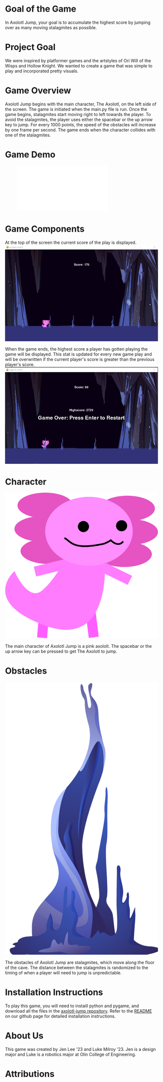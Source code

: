 # Goal of the Game

In Axolotl Jump, your goal is to accumulate the highest score by jumping over as many moving stalagmites as possible. 

# Project Goal

We were inspired by platformer games and the artstyles of Ori Will of the Wisps and Hollow Knight. We wanted to create a game that was simple to play and incorporated pretty visuals.

# Game Overview

Axolotl Jump begins with the main character, The Axolotl, on the left side of the screen. The game is initiated when the main.py file is run. Once the game begins, stalagmites start moving right to left towards the player. To avoid the stalagmites, the player uses either the spacebar or the up arrow key to jump. For every 1000 points, the speed of the obstacles will increase by one frame per second. The game ends when the character collides with one of the stalagmites.

# Game Demo
<figure class="video_container">
  <iframe src="INSERT YOUTUBE LINK" frameborder="0" allowfullscreen="true"> </iframe>
</figure> 

# Game Components

At the top of the screen the current score of the play is displayed.
![The player's score is visible at the top center of the screen.](/img/axolotl_jump_in_game_screen.png)

When the game ends, the highest score a player has gotten playing the game will be displayed. This stat is updated for every new game play and will be overwritten if the current player's score is greater than the previous player's score. 
![Large text reading "Game Over" is displayed, alongside the player's current score and the high score for the game](/img/axolotl_jump_game_over_screen.png)

# Character
![A pink goofy axolotl](axolotl.png)

The main character of Axolotl Jump is a pink axololt. The spacebar or the up arrow key can be pressed to get The Axolotl to jump.

# Obstacles

![A blue stalagmite](/stalactites.png)

The obstacles of Axolotl Jump are stalagmites, which move along the floor of the cave. The distance between the stalagmites is randomized to the timing of when a player will need to jump is unpredictable.

# Installation Instructions

To play this game, you will need to instaill python and pygame, and download all the files in the [axolotl-jump repository](https://github.com/olincollege/axolotl-jump). Refer to the [README](https://github.com/olincollege/axolotl-jump/blob/main/README.md) on our github page for detailed installation instructions.

# About Us

This game was created by Jen Lee '23 and Luke Milroy '23. Jen is a design major and Luke is a robotics major at Olin College of Engineering. 

# Attributions

